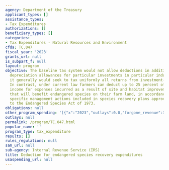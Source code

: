 ```yaml
---
agency: Department of the Treasury
applicant_types: []
assistance_types:
- Tax Expenditures
authorizations: []
beneficiary_types: []
categories:
- Tax Expenditures - Natural Resources and Environment
cfda: TC.047
fiscal_year: '2023'
grants_url: null
is_subpart_f: null
layout: program
objective: The baseline tax system would not allow deductions in addition to normal
  depreciation allowances for particular investments in particular industries. Instead,
  it generally would seek to tax uniformly all returns from investment-like activities.
  In contrast, under current law farmers can deduct up to 25 percent of their gross
  income for expenses incurred as a result of site and habitat improvement activities
  that will benefit endangered species on their farm land, in accordance with site
  specific management actions included in species recovery plans approved pursuant
  to the Endangered Species Act of 1973.
obligations: null
other_program_spending: '[{"x":"2023","outlays":0.0,"forgone_revenue":30000000.0},{"x":"2024","outlays":0.0,"forgone_revenue":40000000.0},{"x":"2025","outlays":0.0,"forgone_revenue":40000000.0}]'
outlays: null
permalink: /program/TC.047.html
popular_name: ''
program_type: tax_expenditure
results: []
rules_regulations: null
sam_url: null
sub-agency: Internal Revenue Service (IRS)
title: Deduction for endangered species recovery expenditures
usaspending_url: null
---
```

